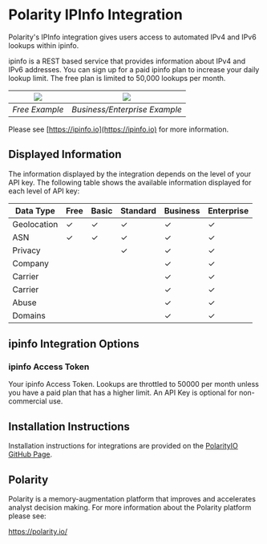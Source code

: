 # Polarity IPInfo Integration

Polarity's IPInfo integration gives users access to automated IPv4 and IPv6 lookups within ipinfo.

ipinfo is a REST based service that provides information about IPv4 and IPv6 addresses.  You can sign up for a paid ipinfo plan to increase your daily lookup limit.  The free plan is limited to 50,000 lookups per month.

| ![](images/overlay-free.png) | ![](images/overlay-paid.png)          |
|------------------------------|---------------------------------------|
| *Free Example*           | *Business/Enterprise Example* |         

Please see [https://ipinfo.io](https://ipinfo.io) for more information.

## Displayed Information

The information displayed by the integration depends on the level of your API key.  The following table shows the available information displayed for each level of API key:

| Data Type   | Free | Basic   | Standard | Business  | Enterprise |
|-------------|------|---------|----------|-----------|------------|
| Geolocation | ✓    | ✓       | ✓        | ✓         | ✓          |
| ASN         | ✓    | ✓       | ✓        | ✓         | ✓          |
| Privacy     |      |         | ✓        | ✓         | ✓          |
| Company     |      |         |          | ✓         | ✓          |
| Carrier     |      |         |          | ✓         | ✓          |
| Carrier     |      |         |          | ✓         | ✓          |
| Abuse       |      |         |          | ✓         | ✓          |
| Domains     |      |         |          | ✓         | ✓          |



## ipinfo Integration Options

### ipinfo Access Token

Your ipinfo Access Token.  Lookups are throttled to 50000 per month unless you have a paid plan that has a higher limit. An API Key is optional for non-commercial use. 

## Installation Instructions

Installation instructions for integrations are provided on the [PolarityIO GitHub Page](https://polarityio.github.io/).

## Polarity

Polarity is a memory-augmentation platform that improves and accelerates analyst decision making.  For more information about the Polarity platform please see: 

https://polarity.io/
